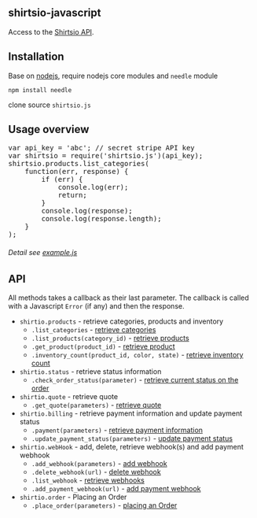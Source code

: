 <h2>shirtsio-javascript</h2>
Access to the <a href="https://www.shirts.io/docs/overview/">Shirtsio API</a>.
<h2>Installation</h2>
Base on <a href="http://www.nodejs.org/">nodejs</a>, require nodejs core modules and <code>needle</code> module
<p><code>npm install needle</code></p>
clone source <code>shirtsio.js</code>
<h2>Usage overview</h2>
<pre>
var api_key = 'abc'; // secret stripe API key
var shirtsio = require('shirtsio.js')(api_key);
shirtsio.products.list_categories(
    function(err, response) {
        if (err) {
            console.log(err);
            return;
        }
        console.log(response);
        console.log(response.length);
    }
);
</pre>
<h6>Detail see <a href="https://github.com/ooshirts/shirtsio-javascript/blob/master/test/example.js">example.js</a></h6>
<h2>API</h2>
<p>
All methods takes a callback as their last parameter. The callback is called with a Javascript
<code>Error</code>
(if any) and then the response.
</p>
<ul>
<li><code>shirtio.products</code> - retrieve categories, products and inventory
    <ul>
    <li><code>.list_categories</code> - <a href="https://www.shirts.io/docs/products_reference/">retrieve categories</a></li>
    <li><code>.list_products(category_id)</code> - <a href="https://www.shirts.io/docs/products_reference/">retrieve products</a></li>
    <li><code>.get_product(product_id)</code> - <a href="https://www.shirts.io/docs/products_reference/">retrieve product</a></li>
    <li><code>.inventory_count(product_id, color, state)</code> - <a href="https://www.shirts.io/docs/products_reference/">retrieve inventory count</a></li>
    </ul>
</li>
<li><code>shirtio.status</code> - retrieve status information
    <ul><li><code>.check_order_status(parameter)</code> - <a href="https://www.shirts.io/docs/status_reference/">retrieve current status on the order</a></li></ul>
</li>
<li><code>shirtio.quote</code> - retrieve quote
    <ul><li><code>.get_quote(parameters)</code> - <a href="https://www.shirts.io/docs/quote_reference/">retrieve quote</a></li></ul>
</li>
<li><code>shirtio.billing</code> - retrieve payment information and update payment status
    <ul>
    <li><code>.payment(parameters)</code> - <a href="#">retrieve payment information</a></li>
    <li><code>.update_payment_status(parameters)</code> - <a href="#">update payment status</a></li>
    </ul>
</li>
<li><code>shirtio.webHook</code> - add, delete, retrieve webhook(s) and add payment webhook
    <ul>
       <li><code>.add_webhook(parameters)</code> - <a href="#">add webhook</a></li>
       <li><code>.delete_webhook(url)</code> - <a href="#">delete webhook</a></li>
       <li><code>.list_webhook</code> - <a href="#">retrieve webhooks</a></li>
       <li><code>.add_payment_webhook(url)</code> - <a href="#">add payment webhook</a></li>
    </ul>
</li>
<li><code>shirtio.order</code> - Placing an Order
    <ul><li><code>.place_order(parameters)</code> - <a href="https://www.shirts.io/docs/order_reference/">placing an Order</a></li></ul>
</li>
</ul>
